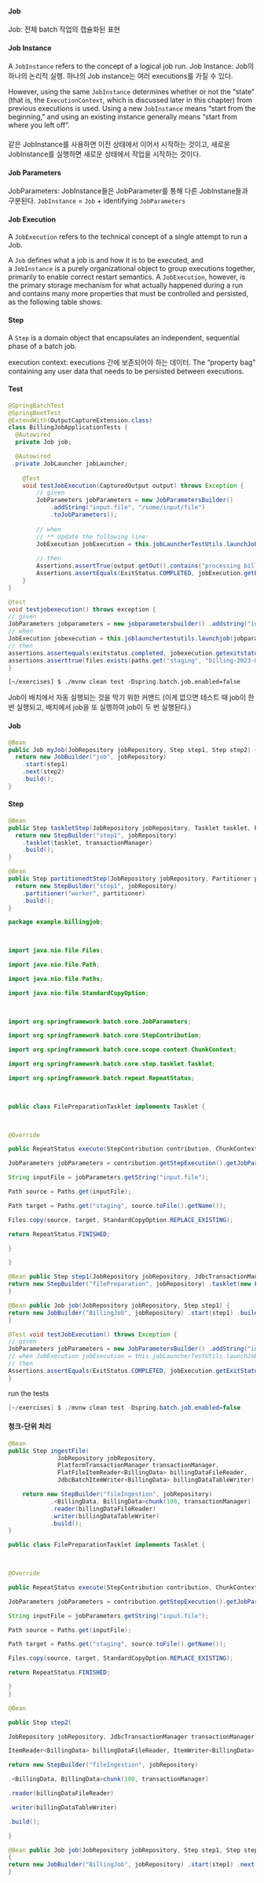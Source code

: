 #### Job
Job: 전체 batch 작업의 캡슐화된 표현

#### Job Instance
A `JobInstance` refers to the concept of a logical job run.
Job Instance: Job의 하나의 논리적 실행. 하나의 Job instance는 여러 executions를 가질 수 있다.

However, using the same `JobInstance` determines whether or not the “state” (that is, the `ExecutionContext`, which is discussed later in this chapter) from previous executions is used. Using a new `JobInstance` means “start from the beginning,” and using an existing instance generally means “start from where you left off”.
#### [](https://docs.spring.io/spring-batch/docs/5.0.4/reference/html/domain.html#jobParameters)

같은 JobInstance를 사용하면 이전 상태에서 이어서 시작하는 것이고, 새로운 JobInstance를 실행하면 새로운 상태에서 작업을 시작하는 것이다.


#### Job Parameters
JobParameters: JobInstance들은 JobParameter를 통해 다른 JobInstane들과 구분된다.
`JobInstance` = `Job` + identifying `JobParameters`

#### Job Execution
A `JobExecution` refers to the technical concept of a single attempt to run a Job.

A `Job` defines what a job is and how it is to be executed, and a `JobInstance` is a purely organizational object to group executions together, primarily to enable correct restart semantics. A `JobExecution`, however, is the primary storage mechanism for what actually happened during a run and contains many more properties that must be controlled and persisted, as the following table shows:

#### Step
A `Step` is a domain object that encapsulates an independent, sequential phase of a batch job.

execution context: 
executions 간에 보존되어야 하는 데이터.
The “property bag” containing any user data that needs to be persisted between executions.


#### Test


```java
@SpringBatchTest
@SpringBootTest
@ExtendWith(OutputCaptureExtension.class)
class BillingJobApplicationTests {
  @Autowired
  private Job job;

  @Autowired
 .private JobLauncher jobLauncher;
 
    @Test
    void testJobExecution(CapturedOutput output) throws Exception {
        // given
        JobParameters jobParameters = new JobParametersBuilder()
            .addString("input.file", "/some/input/file")
            .toJobParameters();
    
        // when
        // ** Update the following line:
        JobExecution jobExecution = this.jobLauncherTestUtils.launchJob(jobParameters);
    
        // then
        Assertions.assertTrue(output.getOut().contains("processing billing information from file /some/input/file"));
        Assertions.assertEquals(ExitStatus.COMPLETED, jobExecution.getExitStatus());
    }
}
```

```java
@test 
void testjobexecution() throws exception {
// given 
JobParameters jobparameters = new jobparametersbuilder() .addstring("input.file", "src/main/resources/billing-2023-01.csv") .tojobparameters(); 
// when 
JobExecution jobexecution = this.joblaunchertestutils.launchjob(jobparameters);
// then 
assertions.assertequals(exitstatus.completed, jobexecution.getexitstatus());
assertions.asserttrue(files.exists(paths.get("staging", "billing-2023-01.csv"))); 
}

```

```
[~/exercises] $ ./mvnw clean test -Dspring.batch.job.enabled=false
```
Job이 배치에서 자동 실행되는 것을 막기 위한 커맨드 (이게 없으면 테스트 때 job이 한 번 실행되고, 배치에서 job을 또 실행하여 job이 두 번 실행된다.)

#### Job
```java
@Bean
public Job myJob(JobRepository jobRepository, Step step1, Step step2) {
  return new JobBuilder("job", jobRepository)
    .start(step1)
    .next(step2)
    .build();
}
```

#### Step
```java
@Bean
public Step taskletStep(JobRepository jobRepository, Tasklet tasklet, PlatformTransactionManager transactionManager) {
  return new StepBuilder("step1", jobRepository)
    .tasklet(tasklet, transactionManager)
    .build();
}
```

```java
@Bean
public Step partitionedtStep(JobRepository jobRepository, Partitioner partitioner) {
  return new StepBuilder("step1", jobRepository)
    .partitioner("worker", partitioner)
    .build();
}
```

```java
package example.billingjob;

  

import java.nio.file.Files;

import java.nio.file.Path;

import java.nio.file.Paths;

import java.nio.file.StandardCopyOption;

  

import org.springframework.batch.core.JobParameters;

import org.springframework.batch.core.StepContribution;

import org.springframework.batch.core.scope.context.ChunkContext;

import org.springframework.batch.core.step.tasklet.Tasklet;

import org.springframework.batch.repeat.RepeatStatus;

  

public class FilePreparationTasklet implements Tasklet {

  

@Override

public RepeatStatus execute(StepContribution contribution, ChunkContext chunkContext) throws Exception {

JobParameters jobParameters = contribution.getStepExecution().getJobParameters();

String inputFile = jobParameters.getString("input.file");

Path source = Paths.get(inputFile);

Path target = Paths.get("staging", source.toFile().getName());

Files.copy(source, target, StandardCopyOption.REPLACE_EXISTING);

return RepeatStatus.FINISHED;

}

}
```

```java
@Bean public Step step1(JobRepository jobRepository, JdbcTransactionManager transactionManager) { 
return new StepBuilder("filePreparation", jobRepository) .tasklet(new FilePreparationTasklet(), transactionManager) .build(); 
}
```

```java
@Bean public Job job(JobRepository jobRepository, Step step1) { 
return new JobBuilder("BillingJob", jobRepository) .start(step1) .build(); 
}
```

```java
@Test void testJobExecution() throws Exception { 
// given 
JobParameters jobParameters = new JobParametersBuilder() .addString("input.file", "src/main/resources/billing-2023-01.csv") .toJobParameters(); 
// when JobExecution jobExecution = this.jobLauncherTestUtils.launchJob(jobParameters); 
// then 
Assertions.assertEquals(ExitStatus.COMPLETED, jobExecution.getExitStatus()); Assertions.assertTrue(Files.exists(Paths.get("staging", "billing-2023-01.csv"))); 
}
```

run the tests
```java
[~/exercises] $ ./mvnw clean test -Dspring.batch.job.enabled=false
```

#### 청크-단위 처리

```java
@Bean
public Step ingestFile(
              JobRepository jobRepository,
              PlatformTransactionManager transactionManager,
              FlatFileItemReader<BillingData> billingDataFileReader,
              JdbcBatchItemWriter<BillingData> billingDataTableWriter) {

    return new StepBuilder("fileIngestion", jobRepository)
            .<BillingData, BillingData>chunk(100, transactionManager)
            .reader(billingDataFileReader)
            .writer(billingDataTableWriter)
            .build();
}
```


```java
public class FilePreparationTasklet implements Tasklet {

  

@Override

public RepeatStatus execute(StepContribution contribution, ChunkContext chunkContext) throws Exception {

JobParameters jobParameters = contribution.getStepExecution().getJobParameters();

String inputFile = jobParameters.getString("input.file");

Path source = Paths.get(inputFile);

Path target = Paths.get("staging", source.toFile().getName());

Files.copy(source, target, StandardCopyOption.REPLACE_EXISTING);

return RepeatStatus.FINISHED;

}
}

```

```java
@Bean

public Step step2(

JobRepository jobRepository, JdbcTransactionManager transactionManager,

ItemReader<BillingData> billingDataFileReader, ItemWriter<BillingData> billingDataTableWriter) {

return new StepBuilder("fileIngestion", jobRepository)

.<BillingData, BillingData>chunk(100, transactionManager)

.reader(billingDataFileReader)

.writer(billingDataTableWriter)

.build();

}

```

```java
@Bean public Job job(JobRepository jobRepository, Step step1, Step step2) 
{ 
return new JobBuilder("BillingJob", jobRepository) .start(step1) .next(step2) .build(); 
}
```
